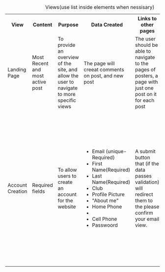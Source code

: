 <table>
    <caption>Views(use list inside elements when nessisary)</caption>
    <th>View</th>
    <th>Content</th>
    <th>Purpose</th>
    <th>Data Created</th>
    <th>Links to other pages</th>
    <th>Other information</th>
    <tr>
        <td>Landing Page</td>
        <td>Most Recent and most active post</td>
        <td>To provide an overview of the site, and allow the user to navigate to more specific views</td>
        <td>The page will creeat comments on post, and new post</td>
        <td>The user should be able to navigate to the pages of posters, a page with just one post on it for each post</td>
        <td>We should make this view as easy to use as possible</td>
    </tr>
    <tr>
        <td>Account Creation</td>
        <td>Required fields</td>
        <td>To allow users to create an account for the website</td>
        <td><ul>
            <li>Email (unique-Required)</li>
            <li>First Name(Required)</li>
            <li>Last Name(Required)</li>
            <li>Club</li>
            <li>Profile Picture</li>
            <li>"About me"</li>
            <li>Home Phone<li>
            <li>Cell Phone</li>
            <li>Passwoord</li>
        </ul></td>
        <td>A submit button that (if the data passes validation) will redirect them to the please confirm your email view.</td>
        <td>Required information should be marked as such, as well the user should easily be able to navigate away from the page if they change their mind. After creating their account they will need to confirm their email before logging in.</td>
    </tr>
</table>